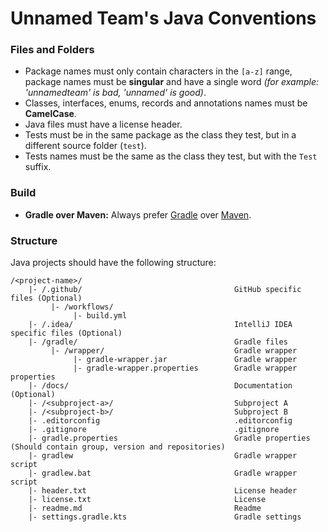 # Unnamed Team's Java Conventions

### Files and Folders

- Package names must only contain characters in the `[a-z]` range, package
names must be **singular** and have a single word *(for example: 'unnamedteam'
is bad, 'unnamed' is good)*.
- Classes, interfaces, enums, records and annotations names must be
**CamelCase**.
- Java files must have a license header.
- Tests must be in the same package as the class they test, but in a different
source folder (`test`).
- Tests names must be the same as the class they test, but with the `Test`
suffix.

### Build

- **Gradle over Maven:** Always prefer [Gradle](https://gradle.org/) over [Maven](https://maven.apache.org/).

### Structure

Java projects should have the following structure:

```
/<project-name>/
    |- /.github/                                  GitHub specific files (Optional)
         |- /workflows/
              |- build.yml
    |- /.idea/                                    IntelliJ IDEA specific files (Optional)
    |- /gradle/                                   Gradle files
         |- /wrapper/                             Gradle wrapper
              |- gradle-wrapper.jar               Gradle wrapper
              |- gradle-wrapper.properties        Gradle wrapper properties
    |- /docs/                                     Documentation (Optional)
    |- /<subproject-a>/                           Subproject A
    |- /<subproject-b>/                           Subproject B
    |- .editorconfig                              .editorconfig
    |- .gitignore                                 .gitignore
    |- gradle.properties                          Gradle properties (Should contain group, version and repositories)
    |- gradlew                                    Gradle wrapper script
    |- gradlew.bat                                Gradle wrapper script
    |- header.txt                                 License header
    |- license.txt                                License
    |- readme.md                                  Readme
    |- settings.gradle.kts                        Gradle settings
```
